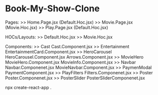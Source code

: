 # Book-My-Show-Clone

Pages: 
     >> Home.Page.jsx (Default.Hoc.jsx) 
     >> Movie.Page.jsx (Movie.Hoc.jsx) 
     >> Play.Page.jsx (Default.Hoc.jsx)

HOCs/Layouts:
     >> Default.Hoc.jsx >> Movie.Hoc.jsx

Components: 
     >> Cast Cast.Component.jsx 
     >> Entertainment EntertainmentCard.Component.jsx 
     >> HeroCarousel HeroCarousel.Component.jsx Arrows.Component.jsx 
     >> MovieHero MovieHero.Component.jsx MovieInfo.Component.jsx 
     >> Navbar Navbar.Componenet.jsx MovieNavbar.Component.jsx 
     >> PaymenModal PaymentComponent.jsx 
     >> PlayFilters Filters.Componenet.jsx 
     >> Poster Poster.Componenet.jsx 
     >> PosterSlider PosterSliderComponenet.jsx

npx create-react-app . 
